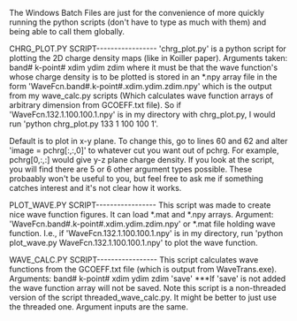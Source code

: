 The Windows Batch Files are just for the convenience of more quickly running the python scripts (don't have to type as much with them) and being able to call them globally.



CHRG_PLOT.PY SCRIPT-----------------
'chrg_plot.py' is a python script for plotting the 2D charge density maps (like in Koiller paper).
Arguments taken: band# k-point# xdim ydim zdim
where it must be that the wave function's whose charge density is to be plotted is stored in an *.npy array file in the form
'WaveFcn.band#.k-point#.xdim.ydim.zdim.npy' which is the output from my wave_calc.py scripts (Which calculates wave function arrays of arbitrary 
dimension from GCOEFF.txt file).
So if 'WaveFcn.132.1.100.100.1.npy' is in my directory with chrg_plot.py, I would run 'python chrg_plot.py 133 1 100 100 1'.

Default is to plot in x-y plane. To change this, go to lines 60 and 62 and alter 'image = pchrg[:,:,0]' to whatever cut you want out of pchrg. For example, 
pchrg[0,:,:] would give y-z plane charge density.
If you look at the script, you will find there are 5 or 6 other argument types possible. These probaably won't be useful to you, but feel free to ask me
if something catches interest and it's not clear how it works.


PLOT_WAVE.PY SCRIPT-----------------
This script was made to create nice wave function figures. It can load *.mat and *.npy arrays.
Argument: 'WaveFcn.band#.k-point#.xdim.ydim.zdim.npy' or *.mat file holding wave function.
I.e., if 'WaveFcn.132.1.100.100.1.npy' is in my directory, run 'python plot_wave.py WaveFcn.132.1.100.100.1.npy' to plot the wave function.



WAVE_CALC.PY SCRIPT-----------------
This script calculates wave functions from the GCOEFF.txt file (which is output from WaveTrans.exe).
Arguments: band# k-point# xdim ydim zdim 'save'
***If 'save' is not added the wave function array will not be saved.
Note this script is a non-threaded version of the script threaded_wave_calc.py. It might be better to just use the threaded one.
Argument inputs are the same.

